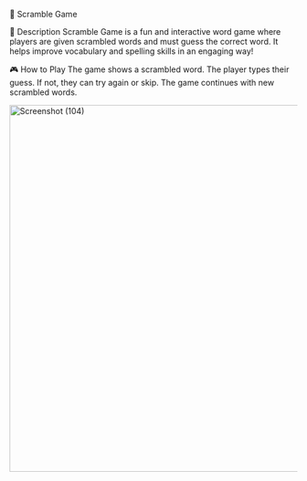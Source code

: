 🧩 Scramble Game

📖 Description
Scramble Game is a fun and interactive word game where players are given scrambled words and must guess the correct word. It helps improve vocabulary and spelling skills in an engaging way!

🎮 How to Play
The game shows a scrambled word.
The player types their guess.
If not, they can try again or skip.
The game continues with new scrambled words.

<img width="733" height="643" alt="Screenshot (104)" src="https://github.com/user-attachments/assets/1058dbb1-9f2b-4d8d-b0cb-fb54aee12282" />
